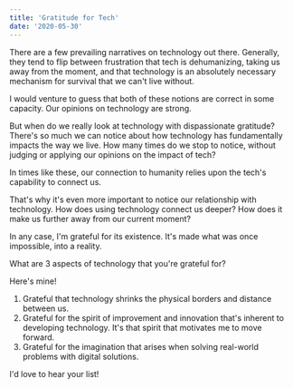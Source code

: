 ```yaml
---
title: 'Gratitude for Tech'
date: '2020-05-30'
---
```


There are a few prevailing narratives on technology out there. Generally, they tend to flip between frustration that tech is dehumanizing, taking us away from the moment, and that technology is an absolutely necessary mechanism for survival that we can't live without. 

I would venture to guess that both of these notions are correct in some capacity. Our opinions on technology are strong.

But when do we really look at technology with dispassionate gratitude? There's so much we can notice about how technology has fundamentally impacts the way we live. How many times do we stop to notice, without judging or applying our opinions on the impact of tech? 

In times like these, our connection to humanity relies upon the tech's capability to connect us.

That's why it's even more important to notice our relationship with technology. How does using technology connect us deeper? How does it make us further away from our current moment?

In any case, I'm grateful for its existence. It's made what was once impossible, into a reality.

What are 3 aspects of technology that you're grateful for?

Here's mine!

1. Grateful that technology shrinks the physical borders and distance between us.
2. Grateful for the spirit of improvement and innovation that's inherent to developing technology. It's that spirit that motivates me to move forward.
3. Grateful for the imagination that arises when solving real-world problems with digital solutions.

I'd love to hear your list!
